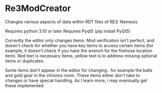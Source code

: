 # Re3ModCreator
Changes various aspects of data within RDT files of RE3: Nemesis

Requires python 3.10 or later
Requires Pyqt5 (pip install PyQt5)

Currently the editor only changes items.  Mod verification isn't perfect, and doesn't check for whether you have key items to access certain items (for example, it doesn't check if you have the wrench for the firehose location item).  Red text is necessary items, yellow text is to address missing optional items or duplicates.

Some items don't appear in the editor for changing.. for example the balls and gold gear in the chronos room.  These items either don't take to changes or have special handling.  As I learn more, i may eventually get these implemented.


